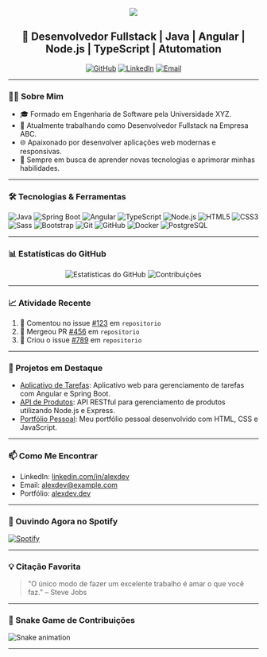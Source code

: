 <!-- Banner Animado -->
<p align="center">
  <img src="https://capsule-render.vercel.app/api?text=Olá%20👋%20Eu%20sou%20Jorge%20Dev!&animation=fadeIn&type=waving&color=gradient&height=100"/>
</p>

<!-- Saudações -->
<h2 align="center">🚀 Desenvolvedor Fullstack | Java | Angular | Node.js | TypeScript | Atutomation</h2> 

<p align="center">
  <a href="https://github.com/alexdev"><img src="https://img.shields.io/github/followers/alexdev?label=Seguidores&style=social" alt="GitHub"></a>
  <a href="https://www.linkedin.com/in/alexdev"><img src="https://img.shields.io/badge/LinkedIn-Perfil-blue?style=flat&logo=linkedin" alt="LinkedIn"></a>
  <a href="mailto:alexdev@example.com"><img src="https://img.shields.io/badge/Email-alexdev@example.com-red?style=flat&logo=gmail" alt="Email"></a>
</p>

---

### 👨‍💻 Sobre Mim

- 🎓 Formado em Engenharia de Software pela Universidade XYZ.
- 💼 Atualmente trabalhando como Desenvolvedor Fullstack na Empresa ABC.
- 🌐 Apaixonado por desenvolver aplicações web modernas e responsivas.
- 🧠 Sempre em busca de aprender novas tecnologias e aprimorar minhas habilidades.

---

### 🛠️ Tecnologias & Ferramentas

![Java](https://img.shields.io/badge/Java-ED8B00?style=for-the-badge&logo=java&logoColor=white)
![Spring Boot](https://img.shields.io/badge/Spring_Boot-6DB33F?style=for-the-badge&logo=spring-boot&logoColor=white)
![Angular](https://img.shields.io/badge/Angular-DD0031?style=for-the-badge&logo=angular&logoColor=white)
![TypeScript](https://img.shields.io/badge/TypeScript-007ACC?style=for-the-badge&logo=typescript&logoColor=white)
![Node.js](https://img.shields.io/badge/Node.js-339933?style=for-the-badge&logo=nodedotjs&logoColor=white)
![HTML5](https://img.shields.io/badge/HTML5-E34F26?style=for-the-badge&logo=html5&logoColor=white)
![CSS3](https://img.shields.io/badge/CSS3-1572B6?style=for-the-badge&logo=css3&logoColor=white)
![Sass](https://img.shields.io/badge/Sass-CC6699?style=for-the-badge&logo=sass&logoColor=white)
![Bootstrap](https://img.shields.io/badge/Bootstrap-563D7C?style=for-the-badge&logo=bootstrap&logoColor=white)
![Git](https://img.shields.io/badge/Git-F05032?style=for-the-badge&logo=git&logoColor=white)
![GitHub](https://img.shields.io/badge/GitHub-181717?style=for-the-badge&logo=github&logoColor=white)
![Docker](https://img.shields.io/badge/Docker-2496ED?style=for-the-badge&logo=docker&logoColor=white)
![PostgreSQL](https://img.shields.io/badge/PostgreSQL-336791?style=for-the-badge&logo=postgresql&logoColor=white)

---

### 📊 Estatísticas do GitHub

<p align="center">
  <img src="https://github-readme-stats.vercel.app/api?username=alexdev&show_icons=true&theme=radical" alt="Estatísticas do GitHub">
  <img src="https://streak-stats.demolab.com/?user=alexdev&theme=radical" alt="Contribuições">
</p>

---

### 📈 Atividade Recente

<!--START_SECTION:activity-->
1. 💬 Comentou no issue [#123](https://github.com/usuario/repositorio/issues/123) em `repositorio`
2. 🎉 Mergeou PR [#456](https://github.com/usuario/repositorio/pull/456) em `repositorio`
3. 📝 Criou o issue [#789](https://github.com/usuario/repositorio/issues/789) em `repositorio`
<!--END_SECTION:activity-->

---

### 🎯 Projetos em Destaque

- [Aplicativo de Tarefas](https://github.com/alexdev/app-tarefas): Aplicativo web para gerenciamento de tarefas com Angular e Spring Boot.
- [API de Produtos](https://github.com/alexdev/api-produtos): API RESTful para gerenciamento de produtos utilizando Node.js e Express.
- [Portfólio Pessoal](https://github.com/alexdev/portfolio): Meu portfólio pessoal desenvolvido com HTML, CSS e JavaScript.

---

### 📫 Como Me Encontrar

- LinkedIn: [linkedin.com/in/alexdev](https://www.linkedin.com/in/alexdev)
- Email: [alexdev@example.com](mailto:alexdev@example.com)
- Portfólio: [alexdev.dev](https://alexdev.dev)

---

### 🎵 Ouvindo Agora no Spotify

[![Spotify](https://novatorem.vercel.app/api/spotify)](https://open.spotify.com/user/spotify)

---

### 💡 Citação Favorita

> "O único modo de fazer um excelente trabalho é amar o que você faz." – Steve Jobs

---

### 🐍 Snake Game de Contribuições

![Snake animation](https://github.com/alexdev/alexdev/blob/output/github-contribution-grid-snake.svg)

---


